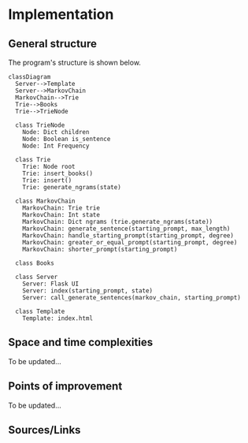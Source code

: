 # Implementation
## General structure
The program's structure is shown below.

```mermaid
classDiagram
  Server-->Template
  Server-->MarkovChain
  MarkovChain-->Trie
  Trie-->Books
  Trie-->TrieNode

  class TrieNode
    Node: Dict children
    Node: Boolean is_sentence
    Node: Int Frequency
    
  class Trie
    Trie: Node root
    Trie: insert_books()
    Trie: insert()
    Trie: generate_ngrams(state)
  
  class MarkovChain
    MarkovChain: Trie trie
    MarkovChain: Int state
    MarkovChain: Dict ngrams (trie.generate_ngrams(state))
    MarkovChain: generate_sentence(starting_prompt, max_length)
    MarkovChain: handle_starting_prompt(starting_prompt, degree)
    MarkovChain: greater_or_equal_prompt(starting_prompt, degree)
    MarkovChain: shorter_prompt(starting_prompt)

  class Books
    
  class Server
    Server: Flask UI
    Server: index(starting_prompt, state)
    Server: call_generate_sentences(markov_chain, starting_prompt)
    
  class Template
    Template: index.html
  ```

## Space and time complexities
To be updated...

## Points of improvement
To be updated...

## Sources/Links
